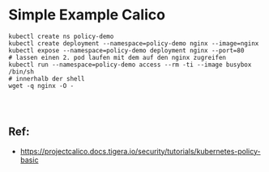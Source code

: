 # Simple Example Calico 

```
kubectl create ns policy-demo
kubectl create deployment --namespace=policy-demo nginx --image=nginx
kubectl expose --namespace=policy-demo deployment nginx --port=80
# lassen einen 2. pod laufen mit dem auf den nginx zugreifen 
kubectl run --namespace=policy-demo access --rm -ti --image busybox /bin/sh
# innerhalb der shell 
wget -q nginx -O -




```




## Ref:

  * https://projectcalico.docs.tigera.io/security/tutorials/kubernetes-policy-basic
